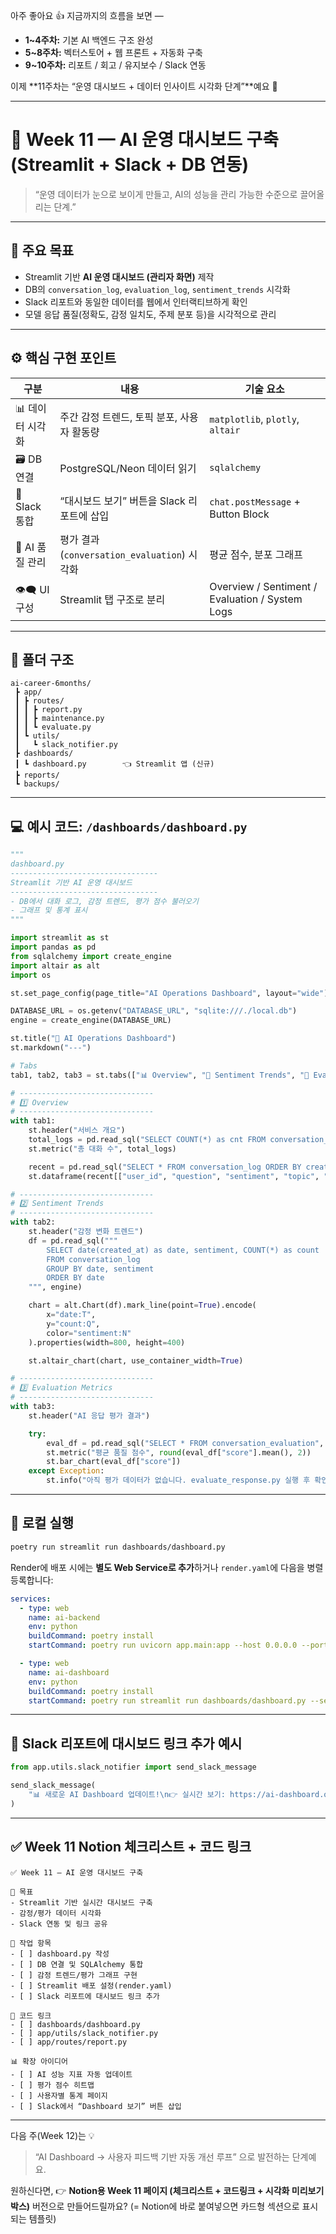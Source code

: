 아주 좋아요 👍
지금까지의 흐름을 보면 —

* **1~4주차:** 기본 AI 백엔드 구조 완성
* **5~8주차:** 벡터스토어 + 웹 프론트 + 자동화 구축
* **9~10주차:** 리포트 / 회고 / 유지보수 / Slack 연동

이제 **11주차는 “운영 대시보드 + 데이터 인사이트 시각화 단계”**예요 🎯

---

# 🧭 **Week 11 — AI 운영 대시보드 구축 (Streamlit + Slack + DB 연동)**

> “운영 데이터가 눈으로 보이게 만들고, AI의 성능을 관리 가능한 수준으로 끌어올리는 단계.”

---

## 🎯 **주요 목표**

* Streamlit 기반 **AI 운영 대시보드 (관리자 화면)** 제작
* DB의 `conversation_log`, `evaluation_log`, `sentiment_trends` 시각화
* Slack 리포트와 동일한 데이터를 웹에서 인터랙티브하게 확인
* 모델 응답 품질(정확도, 감정 일치도, 주제 분포 등)을 시각적으로 관리

---

## ⚙️ **핵심 구현 포인트**

| 구분            | 내용                                   | 기술 요소                                           |
| ------------- | ------------------------------------ | ----------------------------------------------- |
| 📊 데이터 시각화    | 주간 감정 트렌드, 토픽 분포, 사용자 활동량            | `matplotlib`, `plotly`, `altair`                |
| 🗃 DB 연결      | PostgreSQL/Neon 데이터 읽기               | `sqlalchemy`                                    |
| 💬 Slack 통합   | “대시보드 보기” 버튼을 Slack 리포트에 삽입          | `chat.postMessage` + Button Block               |
| 🧠 AI 품질 관리   | 평가 결과(`conversation_evaluation`) 시각화 | 평균 점수, 분포 그래프                                   |
| 👁️‍🗨️ UI 구성 | Streamlit 탭 구조로 분리                   | Overview / Sentiment / Evaluation / System Logs |

---

## 📁 **폴더 구조**

```
ai-career-6months/
 ┣ app/
 ┃ ┣ routes/
 ┃ ┃ ┣ report.py
 ┃ ┃ ┣ maintenance.py
 ┃ ┃ ┗ evaluate.py
 ┃ ┗ utils/
 ┃   ┗ slack_notifier.py
 ┣ dashboards/
 ┃ ┗ dashboard.py        👈 Streamlit 앱 (신규)
 ┣ reports/
 ┗ backups/
```

---

## 💻 **예시 코드: `/dashboards/dashboard.py`**

```python
"""
dashboard.py
---------------------------------
Streamlit 기반 AI 운영 대시보드
---------------------------------
- DB에서 대화 로그, 감정 트렌드, 평가 점수 불러오기
- 그래프 및 통계 표시
"""

import streamlit as st
import pandas as pd
from sqlalchemy import create_engine
import altair as alt
import os

st.set_page_config(page_title="AI Operations Dashboard", layout="wide")

DATABASE_URL = os.getenv("DATABASE_URL", "sqlite:///./local.db")
engine = create_engine(DATABASE_URL)

st.title("🤖 AI Operations Dashboard")
st.markdown("---")

# Tabs
tab1, tab2, tab3 = st.tabs(["📊 Overview", "💬 Sentiment Trends", "🧠 Evaluation Metrics"])

# ------------------------------
# 1️⃣ Overview
# ------------------------------
with tab1:
    st.header("서비스 개요")
    total_logs = pd.read_sql("SELECT COUNT(*) as cnt FROM conversation_log", engine)["cnt"][0]
    st.metric("총 대화 수", total_logs)

    recent = pd.read_sql("SELECT * FROM conversation_log ORDER BY created_at DESC LIMIT 5", engine)
    st.dataframe(recent[["user_id", "question", "sentiment", "topic", "created_at"]])

# ------------------------------
# 2️⃣ Sentiment Trends
# ------------------------------
with tab2:
    st.header("감정 변화 트렌드")
    df = pd.read_sql("""
        SELECT date(created_at) as date, sentiment, COUNT(*) as count
        FROM conversation_log
        GROUP BY date, sentiment
        ORDER BY date
    """, engine)

    chart = alt.Chart(df).mark_line(point=True).encode(
        x="date:T",
        y="count:Q",
        color="sentiment:N"
    ).properties(width=800, height=400)

    st.altair_chart(chart, use_container_width=True)

# ------------------------------
# 3️⃣ Evaluation Metrics
# ------------------------------
with tab3:
    st.header("AI 응답 평가 결과")

    try:
        eval_df = pd.read_sql("SELECT * FROM conversation_evaluation", engine)
        st.metric("평균 품질 점수", round(eval_df["score"].mean(), 2))
        st.bar_chart(eval_df["score"])
    except Exception:
        st.info("아직 평가 데이터가 없습니다. evaluate_response.py 실행 후 확인하세요.")
```

---

## 🚀 **로컬 실행**

```bash
poetry run streamlit run dashboards/dashboard.py
```

Render에 배포 시에는 **별도 Web Service로 추가**하거나
`render.yaml`에 다음을 병렬 등록합니다:

```yaml
services:
  - type: web
    name: ai-backend
    env: python
    buildCommand: poetry install
    startCommand: poetry run uvicorn app.main:app --host 0.0.0.0 --port 10000

  - type: web
    name: ai-dashboard
    env: python
    buildCommand: poetry install
    startCommand: poetry run streamlit run dashboards/dashboard.py --server.port 10001 --server.address 0.0.0.0
```

---

## 🔗 **Slack 리포트에 대시보드 링크 추가 예시**

```python
from app.utils.slack_notifier import send_slack_message

send_slack_message(
    "📊 새로운 AI Dashboard 업데이트!\n👉 실시간 보기: https://ai-dashboard.onrender.com"
)
```

---

## ✅ **Week 11 Notion 체크리스트 + 코드 링크**

```
✅ Week 11 — AI 운영 대시보드 구축

🎯 목표
- Streamlit 기반 실시간 대시보드 구축
- 감정/평가 데이터 시각화
- Slack 연동 및 링크 공유

📅 작업 항목
- [ ] dashboard.py 작성
- [ ] DB 연결 및 SQLAlchemy 통합
- [ ] 감정 트렌드/평가 그래프 구현
- [ ] Streamlit 배포 설정(render.yaml)
- [ ] Slack 리포트에 대시보드 링크 추가

🧩 코드 링크
- [ ] dashboards/dashboard.py
- [ ] app/utils/slack_notifier.py
- [ ] app/routes/report.py

📊 확장 아이디어
- [ ] AI 성능 지표 자동 업데이트
- [ ] 평가 점수 히트맵
- [ ] 사용자별 통계 페이지
- [ ] Slack에서 “Dashboard 보기” 버튼 삽입
```

---

다음 주(Week 12)는 💡

> “AI Dashboard → 사용자 피드백 기반 자동 개선 루프”
> 으로 발전하는 단계예요.

원하신다면,
👉 **Notion용 Week 11 페이지 (체크리스트 + 코드링크 + 시각화 미리보기 박스)** 버전으로 만들어드릴까요?
(= Notion에 바로 붙여넣으면 카드형 섹션으로 표시되는 템플릿)
